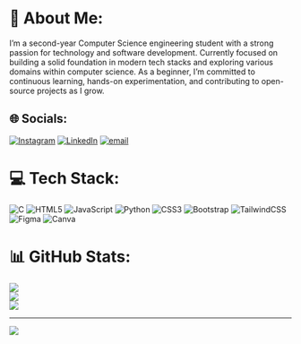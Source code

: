 # 💫 About Me:
I’m a second-year Computer Science engineering student with a strong passion for technology and software development. Currently focused on building a solid foundation in modern tech stacks and exploring various domains within computer science. As a beginner, I’m committed to continuous learning, hands-on experimentation, and contributing to open-source projects as I grow.<br>


## 🌐 Socials:
[![Instagram](https://img.shields.io/badge/Instagram-%23E4405F.svg?logo=Instagram&logoColor=white)](https://instagram.com/arpitha_p.ajay) [![LinkedIn](https://img.shields.io/badge/LinkedIn-%230077B5.svg?logo=linkedin&logoColor=white)](https://linkedin.com/in/arpitha-p-ajay) [![email](https://img.shields.io/badge/Email-D14836?logo=gmail&logoColor=white)](mailto:arpithalbsitw@gmail.com) 

# 💻 Tech Stack:
![C](https://img.shields.io/badge/c-%2300599C.svg?style=for-the-badge&logo=c&logoColor=white) ![HTML5](https://img.shields.io/badge/html5-%23E34F26.svg?style=for-the-badge&logo=html5&logoColor=white) ![JavaScript](https://img.shields.io/badge/javascript-%23323330.svg?style=for-the-badge&logo=javascript&logoColor=%23F7DF1E) ![Python](https://img.shields.io/badge/python-3670A0?style=for-the-badge&logo=python&logoColor=ffdd54) ![CSS3](https://img.shields.io/badge/css3-%231572B6.svg?style=for-the-badge&logo=css3&logoColor=white) ![Bootstrap](https://img.shields.io/badge/bootstrap-%238511FA.svg?style=for-the-badge&logo=bootstrap&logoColor=white) ![TailwindCSS](https://img.shields.io/badge/tailwindcss-%2338B2AC.svg?style=for-the-badge&logo=tailwind-css&logoColor=white) ![Figma](https://img.shields.io/badge/figma-%23F24E1E.svg?style=for-the-badge&logo=figma&logoColor=white) ![Canva](https://img.shields.io/badge/Canva-%2300C4CC.svg?style=for-the-badge&logo=Canva&logoColor=white)
# 📊 GitHub Stats:
![](https://github-readme-stats.vercel.app/api?username=Arpitha-P-Ajay&theme=dark&hide_border=false&include_all_commits=true&count_private=true)<br/>
![](https://nirzak-streak-stats.vercel.app/?user=Arpitha-P-Ajay&theme=dark&hide_border=false)<br/>
![](https://github-readme-stats.vercel.app/api/top-langs/?username=Arpitha-P-Ajay&theme=dark&hide_border=false&include_all_commits=true&count_private=true&layout=compact)

---
[![](https://visitcount.itsvg.in/api?id=Arpitha-P-Ajay&icon=0&color=3)](https://visitcount.itsvg.in)

<!-- Proudly created with GPRM ( https://gprm.itsvg.in ) -->
